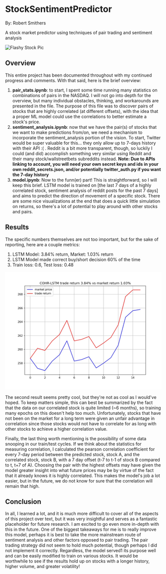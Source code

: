 # StockSentimentPredictor
By: Robert Smithers

A stock market predictor using techniques of pair trading and sentiment analysis

![Flashy Stock Pic](images/flashy_stock_pic.jpeg)

## Overview
This entire project has been documented throughout with my continued progress and comments. With that said, here is the brief overview:
1. **pair_stats.ipynb**: to start, I spent some time running many statistics on combinations of pairs in the NASDAQ. I will not go into depth for the overview, but many individual obstacles, thinking, and workarounds are presented in the file. The purpose of this file was to discover pairs of stocks that are highly correlated (at different offsets), with the idea that a proper ML model could use the correlations to better estimate a stock's price.
2. **sentiment_analysis.ipynb**: now that we have the pair(s) of stocks that we want to make predictions from/on, we need a mechanism to incorporate the sentiment_analysis portion of the vision. To start, Twitter would be super valuable for this... they only allow up to 7-days history with their API :( . Reddit is a bit more transparent, though, so luckily I could (and did) accomplish something very similar using Reddit and their many stock/wallstreetbets subreddits instead. **Note: Due to APIs linking to account, you will need your own secret keys and ids in your own reddit_secrets.json, and/or potentially twitter_auth.py if you want the 7-day history**
3. **model.ipynb**: Now to the funn(er) part! This is straightforward, so I will keep this brief. LSTM model is trained on [the last 7 days of a highly correlated stock, sentiment analysis of reddit posts for the past 7 days] and aims to predict the direction of movement of a specific stock. There are some nice visualizations at the end that does a quick little simulation on returns, so there's a lot of potential to play around with other stocks and pairs.

## Results
The specific numbers themselves are not too important, but for the sake of reporting, here are a couple metrics:
1. LSTM Model: 3.84% return, Market: 1.03% return
2. LSTM Model made correct buy/short decision 60% of the time
3. Train loss: 0.6, Test loss: 0.48

![3.84% Market Return](images/COHR-LSTM-rate-price.jpeg)

The second result seems pretty cool, but they're not as cool as I would've hoped. To keep matters simple, this can best be summarized by the fact that the data on our correlated stock is quite limited (~6 months), so training many epochs on this doesn't help too much. Unfortunately, stocks that have not been on the market for a long term were given an unfair advantage in correlation since those stocks would not have to correlate for as long with other stocks to achieve a higher correlation value.

Finally, the last thing worth mentioning is the possibility of some data snooping in our train/test cycles. If we think about the statistics for measuring correlation, I calculated the pearson correlation coefficient for every 7-day period between the predicted stock, stock A, and the correlated stock, stock B, with a 7 day offset (t-7 to t-1 of stock B compared to t, t+7 of A). Choosing the pair with the highest offsets may have given the model greater insight into what future prices may be by virtue of the fact that it already knows it is highly correlated. This makes the model's job a lot easier, but in the future, we do not know for sure that the correlation will remain that high.


## Conclusion
In all, I learned a lot, and it is much more difficult to cover all of the aspects of this project over text, but it was very insightful and serves as a fantastic placeholder for future research. I am excited to go even more in-depth with this in the future. One of the biggest takeaways for me is to really improve this model, perhaps it is best to take the more mainstream route of sentiment analysis and other factors opposed to pair trading. The pair trading strategy did not seem to hold much potential, though perhaps I did not implement it correctly. Regardless, the model served1 its purpose well and can be easily modified to train on various stocks. It would be worthwhile to see if the results hold up on stocks with a longer history, higher volume, and greater volatility!